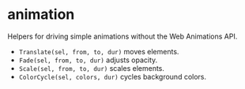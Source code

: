 # animation

Helpers for driving simple animations without the Web Animations API.

- `Translate(sel, from, to, dur)` moves elements.
- `Fade(sel, from, to, dur)` adjusts opacity.
- `Scale(sel, from, to, dur)` scales elements.
- `ColorCycle(sel, colors, dur)` cycles background colors.
